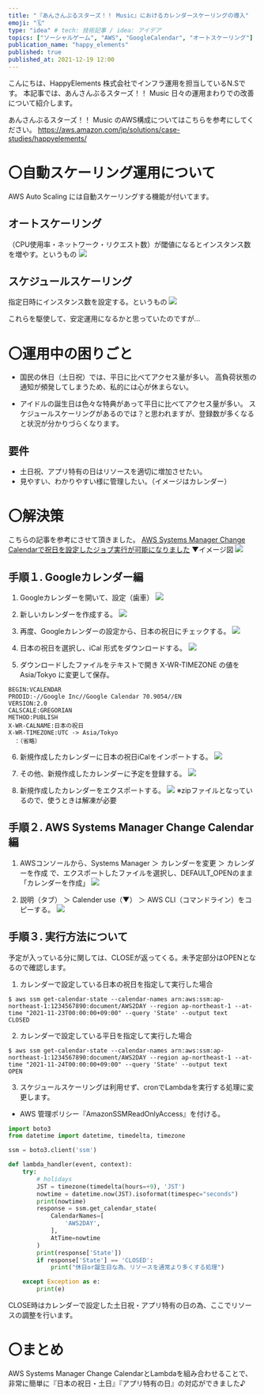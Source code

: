 ```yaml
---
title: "『あんさんぶるスターズ！！ Music』におけるカレンダースケーリングの導入"
emoji: "🗓"
type: "idea" # tech: 技術記事 / idea: アイデア
topics: ["ソーシャルゲーム", "AWS", "GoogleCalendar", "オートスケーリング"]
publication_name: "happy_elements"
published: true
published_at: 2021-12-19 12:00
---
```


こんにちは、HappyElements 株式会社でインフラ運用を担当しているN.Sです。
本記事では、あんさんぶるスターズ！！ Music 日々の運用まわりでの改善について紹介します。

あんさんぶるスターズ！！ Music のAWS構成についてはこちらを参考にしてください。
https://aws.amazon.com/jp/solutions/case-studies/happyelements/

# 〇自動スケーリング運用について
AWS Auto Scaling には自動スケーリングする機能が付いてます。

## オートスケーリング
（CPU使用率・ネットワーク・リクエスト数）が閾値になるとインスタンス数を増やす。というもの
![](https://storage.googleapis.com/zenn-user-upload/32a5e9845a28-20230313.png)

## スケジュールスケーリング
指定日時にインスタンス数を設定する。というもの
![](https://storage.googleapis.com/zenn-user-upload/f6a0e91b9f44-20230313.png)

これらを駆使して、安定運用になるかと思っていたのですが...

# 〇運用中の困りごと

- 国民の休日（土日祝）では、平日に比べてアクセス量が多い。
高負荷状態の通知が頻発してしまうため、私的には心が休まらない。

- アイドルの誕生日は色々な特典があって平日に比べてアクセス量が多い。
スケジュールスケーリングがあるのでは？と思われますが、登録数が多くなると状況が分かりづらくなります。

## 要件
- 土日祝、アプリ特有の日はリソースを適切に増加させたい。
- 見やすい、わかりやすい様に管理したい。（イメージはカレンダー）

# 〇解決策
こちらの記事を参考にさせて頂きました。
[AWS Systems Manager Change Calendarで祝日を設定したジョブ実行が可能になりました](https://dev.classmethod.jp/articles/ssm-change-calendar-import-holiday/)
▼イメージ図
![](https://storage.googleapis.com/zenn-user-upload/5f8dd6641f7f-20230313.png)

## 手順１. Googleカレンダー編
1. Googleカレンダーを開いて、設定（歯車）
![](https://storage.googleapis.com/zenn-user-upload/7aa560520091-20230313.png)

2. 新しいカレンダーを作成する。
![](https://storage.googleapis.com/zenn-user-upload/842bee94763c-20230313.png)

3. 再度、Googleカレンダーの設定から、日本の祝日にチェックする。
![](https://storage.googleapis.com/zenn-user-upload/dfe3ddbc3548-20230313.png)

4. 日本の祝日を選択し、iCal 形式をダウンロードする。
![](https://storage.googleapis.com/zenn-user-upload/70c246bf46fe-20230313.png)

5. ダウンロードしたファイルをテキストで開き X-WR-TIMEZONE の値を Asia/Tokyo に変更して保存。
```
BEGIN:VCALENDAR
PRODID:-//Google Inc//Google Calendar 70.9054//EN
VERSION:2.0
CALSCALE:GREGORIAN
METHOD:PUBLISH
X-WR-CALNAME:日本の祝日
X-WR-TIMEZONE:UTC -> Asia/Tokyo
　：（省略）
```

6. 新規作成したカレンダーに日本の祝日iCalをインポートする。
![](https://storage.googleapis.com/zenn-user-upload/e2e5de17a4a9-20230313.png)

7. その他、新規作成したカレンダーに予定を登録する。
![](https://storage.googleapis.com/zenn-user-upload/786878aa2ba7-20230313.png)

8. 新規作成したカレンダーをエクスポートする。
![](https://storage.googleapis.com/zenn-user-upload/44df261454af-20230313.png)
※zipファイルとなっているので、使うときは解凍が必要

## 手順２. AWS Systems Manager Change Calendar編
1. AWSコンソールから、Systems Manager ＞ カレンダーを変更 ＞ カレンダーを作成 で、エクスポートしたファイルを選択し、DEFAULT_OPENのまま「カレンダーを作成」
![](https://storage.googleapis.com/zenn-user-upload/79bbe7b518ad-20230313.png)

2. 説明（タブ） ＞ Calender use（▼） ＞ AWS CLI（コマンドライン）をコピーする。
![](https://storage.googleapis.com/zenn-user-upload/1e7f99f6826f-20230313.png)

## 手順３. 実行方法について
予定が入っている分に関しては、CLOSEが返ってくる。未予定部分はOPENとなるので確認します。

1. カレンダーで設定している日本の祝日を指定して実行した場合
```11/23(祝日)
$ aws ssm get-calendar-state --calendar-names arn:aws:ssm:ap-northeast-1:1234567890:document/AWS2DAY --region ap-northeast-1 --at-time "2021-11-23T00:00:00+09:00" --query 'State' --output text
CLOSED
```

2. カレンダーで設定している平日を指定して実行した場合
```11/24(水)
$ aws ssm get-calendar-state --calendar-names arn:aws:ssm:ap-northeast-1:1234567890:document/AWS2DAY --region ap-northeast-1 --at-time "2021-11-24T00:00:00+09:00" --query 'State' --output text
OPEN
```


3. スケジュールスケーリングは利用せず、cronでLambdaを実行する処理に変更します。
- AWS 管理ポリシー『AmazonSSMReadOnlyAccess』を付ける。
```python
import boto3
from datetime import datetime, timedelta, timezone

ssm = boto3.client('ssm')

def lambda_handler(event, context):
    try:
        # holidays
        JST = timezone(timedelta(hours=+9), 'JST')
        nowtime = datetime.now(JST).isoformat(timespec="seconds")
        print(nowtime)
        response = ssm.get_calendar_state(
            CalendarNames=[
                'AWS2DAY',
            ],
            AtTime=nowtime
        )
        print(response['State'])
        if response['State'] == 'CLOSED':
            print("休日or誕生日な為、リソースを通常より多くする処理")

    except Exception as e:
        print(e)
```
CLOSE時はカレンダーで設定した土日祝・アプリ特有の日の為、ここでリソースの調整を行います。

# 〇まとめ
AWS Systems Manager Change CalendarとLambdaを組み合わせることで、非常に簡単に『日本の祝日・土日』『アプリ特有の日』の対応ができました♪
